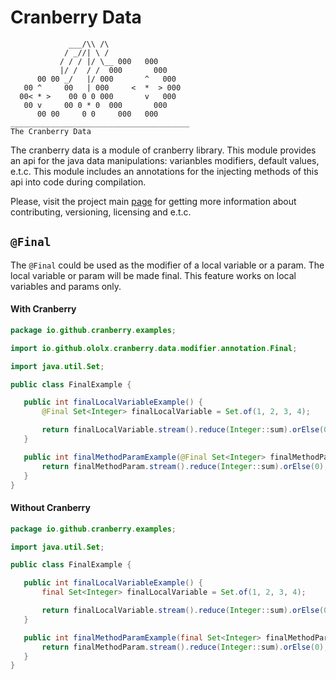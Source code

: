 # Cranberry Data

```
             ___/\\ /\  
            / _//| \ /  
           / / / |/ \__ 000   000
           |/ /  / /  000       000
      00 00 _/   |/ 000       ^   000
   00 ^     00   | 000     <  *  > 000  
  00< * >    00 0 0 000       v   000
   00 v     00 0 * 0  000       000
      00 00     0 0     000   000
________________________________________
The Cranberry Data          
```

The cranberry data is a module of cranberry library. This module provides an api for the java data manipulations: varianbles modifiers, default values, e.t.c. This module includes an annotations for the injecting methods of this api into code during compilation.

Please, visit the project main [page](../README.md) for getting more information about contributing, versioning, licensing and e.t.c.

## `@Final`

The `@Final` could be used as the modifier of a local variable or a param. The local variable or param will be made final. This feature works on local variables and params only.

#### With Cranberry
 ```java
package io.github.cranberry.examples;

import io.github.ololx.cranberry.data.modifier.annotation.Final;

import java.util.Set;

public class FinalExample {

    public int finalLocalVariableExample() {
        @Final Set<Integer> finalLocalVariable = Set.of(1, 2, 3, 4);

        return finalLocalVariable.stream().reduce(Integer::sum).orElse(0);
    }

    public int finalMethodParamExample(@Final Set<Integer> finalMethodParam) {
        return finalMethodParam.stream().reduce(Integer::sum).orElse(0);
    }
}
 ```

#### Without Cranberry

 ```java
package io.github.cranberry.examples;

import java.util.Set;

public class FinalExample {

    public int finalLocalVariableExample() {
        final Set<Integer> finalLocalVariable = Set.of(1, 2, 3, 4);

        return finalLocalVariable.stream().reduce(Integer::sum).orElse(0);
    }

    public int finalMethodParamExample(final Set<Integer> finalMethodParam) {
        return finalMethodParam.stream().reduce(Integer::sum).orElse(0);
    }
}
 ```
